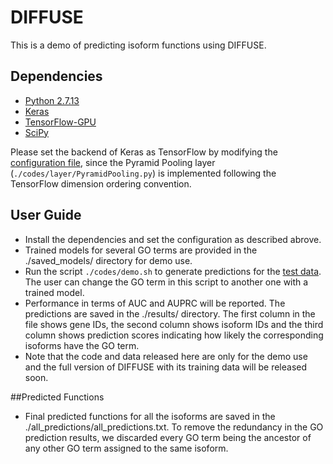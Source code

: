 # DIFFUSE

This is a demo of predicting isoform functions using DIFFUSE.

## Dependencies
- [Python 2.7.13](https://www.python.org/downloads/release/python-2713/)</br>
- [Keras](https://keras.io/)</br>
- [TensorFlow-GPU](https://www.tensorflow.org/)</br>
- [SciPy](https://www.scipy.org/)</br>

Please set the backend of Keras as TensorFlow by modifying the [configuration file](https://keras.io/backend/), since the Pyramid Pooling layer (`./codes/layer/PyramidPooling.py`) is implemented following the TensorFlow dimension ordering convention.</br> 

## User Guide
- Install the dependencies and set the configuration as described abrove.
- Trained models for several GO terms are provided in the ./saved_models/ directory for demo use.
- Run the script `./codes/demo.sh` to generate predictions for the [test data](https://github.com/haochenucr/DIFFUSE/tree/master/data). The user can change the GO term in this script to another one with a trained model.
- Performance in terms of AUC and AUPRC will be reported. The predictions are saved in the ./results/ directory. The first column in the file shows gene IDs, the second column shows isoform IDs and the third column shows prediction scores indicating how likely the corresponding isoforms have the GO term.
- Note that the code and data released here are only for the demo use and the full version of DIFFUSE with its training data will be released soon.

##Predicted Functions
- Final predicted functions for all the isoforms are saved in the ./all_predictions/all_predictions.txt. To remove the redundancy in the GO prediction results, we discarded every GO term being the ancestor of any other GO term assigned to the same isoform.
